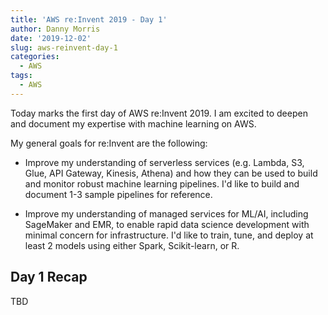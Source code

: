 ```yaml
---
title: 'AWS re:Invent 2019 - Day 1'
author: Danny Morris
date: '2019-12-02'
slug: aws-reinvent-day-1
categories:
  - AWS
tags:
  - AWS
---
```


Today marks the first day of AWS re:Invent 2019. I am excited to deepen and document my expertise with machine learning on AWS. 

My general goals for re:Invent are the following:

- Improve my understanding of serverless services (e.g. Lambda, S3, Glue, API Gateway, Kinesis, Athena) and how they can be used to build and monitor robust machine learning pipelines. I'd like to build and document 1-3 sample pipelines for reference.

- Improve my understanding of managed services for ML/AI, including SageMaker and EMR, to enable rapid data science development with minimal concern for infrastructure. I'd like to train, tune, and deploy at least 2 models using either Spark, Scikit-learn, or R.

## Day 1 Recap

TBD